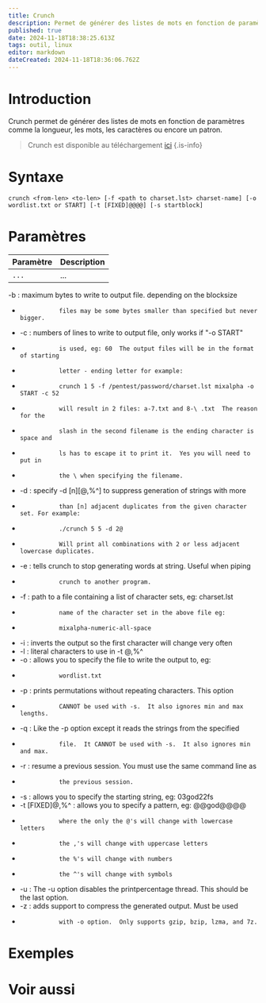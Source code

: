 ```yaml
---
title: Crunch
description: Permet de générer des listes de mots en fonction de paramètres comme la longueur, les mots, les caractères ou encore un patron.Permet de générer des listes de mots en fonction de paramètres comme la longueur, les mots, les caractères ou encore un patern.
published: true
date: 2024-11-18T18:38:25.613Z
tags: outil, linux
editor: markdown
dateCreated: 2024-11-18T18:36:06.762Z
---
```


# Introduction

Crunch permet de générer des listes de mots en fonction de paramètres comme la longueur, les mots, les caractères ou encore un patron.

> Crunch est disponible au téléchargement [ici](https://sourceforge.net/projects/crunch-wordlist/)
{.is-info}

# Syntaxe

`crunch <from-len> <to-len> [-f <path to charset.lst> charset-name] [-o wordlist.txt or START] [-t [FIXED]@@@@] [-s startblock]`

# Paramètres

| Paramètre | Description |
| --------- | ----------- |
| `...`     | ...         |


-b          : maximum bytes to write to output file. depending on the blocksize
 *                files may be some bytes smaller than specified but never bigger.
 *  -c          : numbers of lines to write to output file, only works if "-o START"
 *                is used, eg: 60  The output files will be in the format of starting
 *                letter - ending letter for example:
 *                crunch 1 5 -f /pentest/password/charset.lst mixalpha -o START -c 52
 *                will result in 2 files: a-7.txt and 8-\ .txt  The reason for the
 *                slash in the second filename is the ending character is space and
 *                ls has to escape it to print it.  Yes you will need to put in
 *                the \ when specifying the filename.
 *  -d          : specify -d [n][@,%^] to suppress generation of strings with more
 *                than [n] adjacent duplicates from the given character set. For example:
 *                ./crunch 5 5 -d 2@
 *                Will print all combinations with 2 or less adjacent lowercase duplicates.
 *  -e          : tells crunch to stop generating words at string.  Useful when piping
 *                crunch to another program.
 *  -f          : path to a file containing a list of character sets, eg: charset.lst
 *                name of the character set in the above file eg:
 *                mixalpha-numeric-all-space
 *  -i          : inverts the output so the first character will change very often
 *  -l          : literal characters to use in -t @,%^
 *  -o          : allows you to specify the file to write the output to, eg:
 *                wordlist.txt
 *  -p          : prints permutations without repeating characters.  This option
 *                CANNOT be used with -s.  It also ignores min and max lengths.
 *  -q          : Like the -p option except it reads the strings from the specified
 *                file.  It CANNOT be used with -s.  It also ignores min and max.
 *  -r          : resume a previous session.  You must use the same command line as
 *                the previous session.
 *  -s          : allows you to specify the starting string, eg: 03god22fs
 *  -t [FIXED]@,%^  : allows you to specify a pattern, eg: @@god@@@@
 *                where the only the @'s will change with lowercase letters
 *                the ,'s will change with uppercase letters
 *                the %'s will change with numbers
 *                the ^'s will change with symbols
 *  -u          : The -u option disables the printpercentage thread.  This should be the last option.
 *  -z          : adds support to compress the generated output.  Must be used
 *                with -o option.  Only supports gzip, bzip, lzma, and 7z.

# Exemples

# Voir aussi
